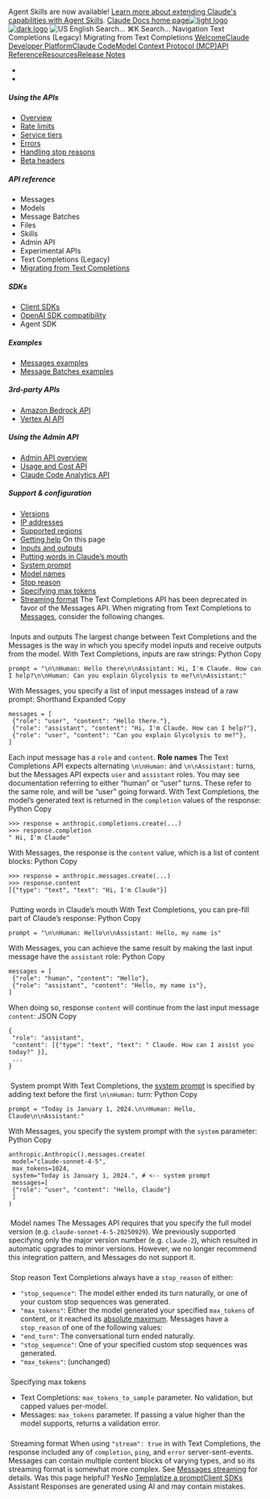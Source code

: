 Agent Skills are now available! [Learn more about extending Claude's capabilities with Agent Skills](/en/docs/agents-and-tools/agent-skills/overview).
[Claude Docs home page![light logo](https://mintcdn.com/anthropic-claude-docs/DcI2Ybid7ZEnFaf0/logo/light.svg?fit=max&auto=format&n=DcI2Ybid7ZEnFaf0&q=85&s=c877c45432515ee69194cb19e9f983a2)![dark logo](https://mintcdn.com/anthropic-claude-docs/DcI2Ybid7ZEnFaf0/logo/dark.svg?fit=max&auto=format&n=DcI2Ybid7ZEnFaf0&q=85&s=f5bb877be0cb3cba86cf6d7c88185216)](/)
![US](https://d3gk2c5xim1je2.cloudfront.net/flags/US.svg)
English
Search...
⌘K
Search...
Navigation
Text Completions (Legacy)
Migrating from Text Completions
[Welcome](/en/home)[Claude Developer Platform](/en/docs/intro)[Claude Code](/en/docs/claude-code/overview)[Model Context Protocol (MCP)](/en/docs/mcp)[API Reference](/en/api/messages)[Resources](/en/resources/overview)[Release Notes](/en/release-notes/overview)
* [](/en/docs/intro)
* [](/en/api/overview)
##### Using the APIs
 * [Overview](/en/api/overview)
 * [Rate limits](/en/api/rate-limits)
 * [Service tiers](/en/api/service-tiers)
 * [Errors](/en/api/errors)
 * [Handling stop reasons](/en/api/handling-stop-reasons)
 * [Beta headers](/en/api/beta-headers)
##### API reference
 * Messages
 * Models
 * Message Batches
 * Files
 * Skills
 * Admin API
 * Experimental APIs
 * Text Completions (Legacy)
 * [Migrating from Text Completions](/en/api/migrating-from-text-completions-to-messages)
##### SDKs
 * [Client SDKs](/en/api/client-sdks)
 * [OpenAI SDK compatibility](/en/api/openai-sdk)
 * Agent SDK
##### Examples
 * [Messages examples](/en/api/messages-examples)
 * [Message Batches examples](/en/api/messages-batch-examples)
##### 3rd-party APIs
 * [Amazon Bedrock API](/en/api/claude-on-amazon-bedrock)
 * [Vertex AI API](/en/api/claude-on-vertex-ai)
##### Using the Admin API
 * [Admin API overview](/en/api/administration-api)
 * [Usage and Cost API](/en/api/usage-cost-api)
 * [Claude Code Analytics API](/en/api/claude-code-analytics-api)
##### Support & configuration
 * [Versions](/en/api/versioning)
 * [IP addresses](/en/api/ip-addresses)
 * [Supported regions](/en/api/supported-regions)
 * [Getting help](/en/api/getting-help)
On this page
 * [Inputs and outputs](#inputs-and-outputs)
 * [Putting words in Claude’s mouth](#putting-words-in-claude%E2%80%99s-mouth)
 * [System prompt](#system-prompt)
 * [Model names](#model-names)
 * [Stop reason](#stop-reason)
 * [Specifying max tokens](#specifying-max-tokens)
 * [Streaming format](#streaming-format)
The Text Completions API has been deprecated in favor of the Messages API.
When migrating from Text Completions to [Messages](/en/api/messages), consider the following changes.
### 
[​](#inputs-and-outputs)
Inputs and outputs
The largest change between Text Completions and the Messages is the way in which you specify model inputs and receive outputs from the model. With Text Completions, inputs are raw strings:
Python
Copy
```
prompt = "\n\nHuman: Hello there\n\nAssistant: Hi, I'm Claude. How can I help?\n\nHuman: Can you explain Glycolysis to me?\n\nAssistant:"
```
With Messages, you specify a list of input messages instead of a raw prompt:
Shorthand
Expanded
Copy
```
messages = [
 {"role": "user", "content": "Hello there."},
 {"role": "assistant", "content": "Hi, I'm Claude. How can I help?"},
 {"role": "user", "content": "Can you explain Glycolysis to me?"},
]
```
Each input message has a `role` and `content`.
**Role names** The Text Completions API expects alternating `\n\nHuman:` and `\n\nAssistant:` turns, but the Messages API expects `user` and `assistant` roles. You may see documentation referring to either “human” or “user” turns. These refer to the same role, and will be “user” going forward.
With Text Completions, the model’s generated text is returned in the `completion` values of the response:
Python
Copy
```
>>> response = anthropic.completions.create(...)
>>> response.completion
" Hi, I'm Claude"
```
With Messages, the response is the `content` value, which is a list of content blocks:
Python
Copy
```
>>> response = anthropic.messages.create(...)
>>> response.content
[{"type": "text", "text": "Hi, I'm Claude"}]
```
### 
[​](#putting-words-in-claude%E2%80%99s-mouth)
Putting words in Claude’s mouth
With Text Completions, you can pre-fill part of Claude’s response:
Python
Copy
```
prompt = "\n\nHuman: Hello\n\nAssistant: Hello, my name is"
```
With Messages, you can achieve the same result by making the last input message have the `assistant` role:
Python
Copy
```
messages = [
 {"role": "human", "content": "Hello"},
 {"role": "assistant", "content": "Hello, my name is"},
]
```
When doing so, response `content` will continue from the last input message `content`:
JSON
Copy
```
{
 "role": "assistant",
 "content": [{"type": "text", "text": " Claude. How can I assist you today?" }],
 ...
}
```
### 
[​](#system-prompt)
System prompt
With Text Completions, the [system prompt](/en/docs/build-with-claude/prompt-engineering/system-prompts) is specified by adding text before the first `\n\nHuman:` turn:
Python
Copy
```
prompt = "Today is January 1, 2024.\n\nHuman: Hello, Claude\n\nAssistant:"
```
With Messages, you specify the system prompt with the `system` parameter:
Python
Copy
```
anthropic.Anthropic().messages.create(
 model="claude-sonnet-4-5",
 max_tokens=1024,
 system="Today is January 1, 2024.", # <-- system prompt
 messages=[
 {"role": "user", "content": "Hello, Claude"}
 ]
)
```
### 
[​](#model-names)
Model names
The Messages API requires that you specify the full model version (e.g. `claude-sonnet-4-5-20250929`). We previously supported specifying only the major version number (e.g. `claude-2`), which resulted in automatic upgrades to minor versions. However, we no longer recommend this integration pattern, and Messages do not support it.
### 
[​](#stop-reason)
Stop reason
Text Completions always have a `stop_reason` of either:
 * `"stop_sequence"`: The model either ended its turn naturally, or one of your custom stop sequences was generated.
 * `"max_tokens"`: Either the model generated your specified `max_tokens` of content, or it reached its [absolute maximum](/en/docs/about-claude/models/overview#model-comparison-table).
Messages have a `stop_reason` of one of the following values:
 * `"end_turn"`: The conversational turn ended naturally.
 * `"stop_sequence"`: One of your specified custom stop sequences was generated.
 * `"max_tokens"`: (unchanged)
### 
[​](#specifying-max-tokens)
Specifying max tokens
 * Text Completions: `max_tokens_to_sample` parameter. No validation, but capped values per-model.
 * Messages: `max_tokens` parameter. If passing a value higher than the model supports, returns a validation error.
### 
[​](#streaming-format)
Streaming format
When using `"stream": true` in with Text Completions, the response included any of `completion`, `ping`, and `error` server-sent-events. Messages can contain multiple content blocks of varying types, and so its streaming format is somewhat more complex. See [Messages streaming](/en/docs/build-with-claude/streaming) for details.
Was this page helpful?
YesNo
[Templatize a prompt](/en/api/prompt-tools-templatize)[Client SDKs](/en/api/client-sdks)
Assistant
Responses are generated using AI and may contain mistakes.